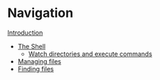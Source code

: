 # Navigation

[Introduction](README.md)

* [The Shell]()
    * [Watch directories and execute commands](watching-dir.md)
* [Managing files]()
* [Finding files]()

